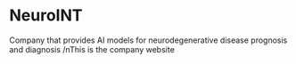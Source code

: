 # NeuroINT
Company that provides AI models for neurodegenerative disease prognosis and diagnosis
/nThis is the company website
